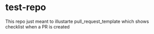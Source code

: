 # test-repo

This repo just meant to illustarte pull_request_template which shows checklist when a PR is created
